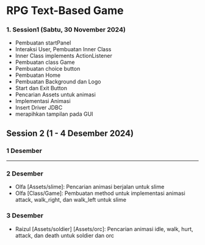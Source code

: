 # RPG Text-Based Game
### 1. Session1 (Sabtu, 30 November 2024)

- Pembuatan startPanel
- Interaksi User, Pembuatan Inner Class
- Inner Class implements ActionListener
- Pembuatan class Game
- Pembuatan choice button
- Pembuatan Home
- Pembuatan Background dan Logo
- Start dan Exit Button
- Pencarian Assets untuk animasi
- Implementasi Animasi
- Insert Driver JDBC
- merapihkan tampilan pada GUI

## Session 2 (1 - 4 Desember 2024)
### 1 Desember
---
### 2 Desember
- Olfa [Assets/slime]: Pencarian animasi berjalan untuk slime
- Olfa [Class/Game]: Pembuatan method untuk implementasi animasi attack, walk_right, dan walk_left untuk slime

### 3 Desember
- Raizul [Assets/soldier] [Assets/orc]: Pencarian animasi idle, walk, hurt, attack, dan death untuk soldier dan orc
